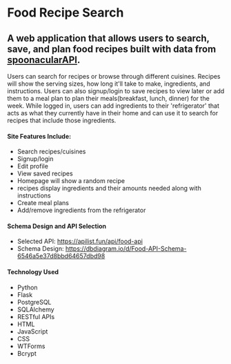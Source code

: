 # Food Recipe Search
## A web application that allows users to search, save, and plan food recipes built with data from [spoonacularAPI](https://spoonacular.com/food-api/docs).

Users can search for recipes or browse through different cuisines. Recipes will show the serving sizes, how long it'll take to make, ingredients, and instructions. Users can also signup/login to save recipes to view later or add them to a meal plan to plan their meals(breakfast, lunch, dinner) for the week. While logged in, users can add ingredients to their 'refrigerator' that acts as what they currently have in their home and can use it to search for recipes that include those ingredients.

#### Site Features Include:
* Search recipes/cuisines
* Signup/login
* Edit profile
* View saved recipes
* Homepage will show a random recipe
* recipes display ingredients and their amounts needed along with instructions
* Create meal plans
* Add/remove ingredients from the refrigerator


#### Schema Design and API Selection
* Selected API: https://apilist.fun/api/food-api 
* Schema Design: https://dbdiagram.io/d/Food-API-Schema-6546a5e37d8bbd64657dbd98

#### Technology Used
* Python
* Flask
* PostgreSQL
* SQLAlchemy
* RESTful APIs
* HTML
* JavaScript
* CSS
* WTForms
* Bcrypt
